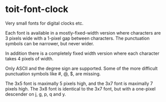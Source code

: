 # toit-font-clock
Very small fonts for digital clocks etc.

Each font is available in a mostly-fixed-width version where
characters are 3 pixels wide with a 1-pixel gap between
characters.  The punctuation symbols can be narrower, but
never wider.

In addition there is a completely fixed width version where
each character takes 4 pixels of width.

Only ASCII and the degree sign are supported.  Some of the
more difficult punctuation symbols like #, @, $, are missing.

The 3x5 font is maximally 5 pixels high, and the 3x7 font
is maximally 7 pixels high.  The 3x8 font is identical to
the 3x7 font, but with a one-pixel descender on j, g, p, q
and y.
